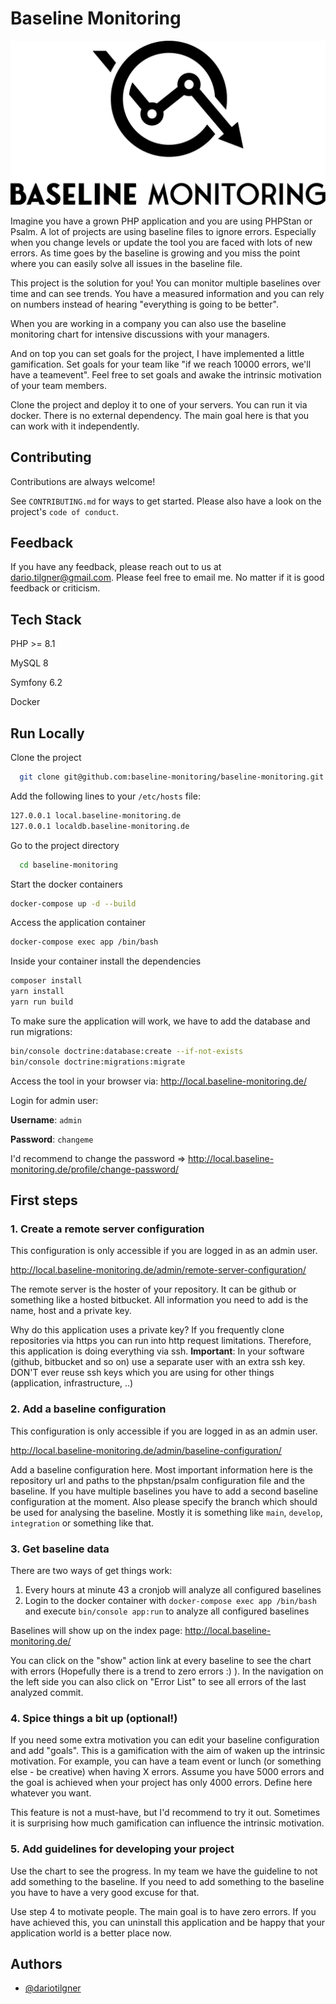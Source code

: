 
# Baseline Monitoring

![Baseline Monitoring Logo](docs/img/baseline-monitoring-logo.png?raw=true "Baseline Monitoring Logo")

Imagine you have a grown PHP application and you are using PHPStan or Psalm.
A lot of projects are using baseline files to ignore errors. 
Especially when you change levels or update the tool you are faced with lots of
new errors. 
As time goes by the baseline is growing and you miss the point where you can easily
solve all issues in the baseline file. 

This project is the solution for you! You can monitor multiple baselines over time
and can see trends. You have a measured information and you can rely on numbers
instead of hearing "everything is going to be better". 

When you are working in a company you can also use the baseline monitoring chart
for intensive discussions with your managers. 

And on top you can set goals for the project, I have implemented a little gamification.
Set goals for your team like "if we reach 10000 errors, we'll have a teamevent". 
Feel free to set goals and awake the intrinsic motivation of your team members. 

Clone the project and deploy it to one of your servers. You can run it via docker.
There is no external dependency. The main goal here is that you can work with it independently.
## Contributing

Contributions are always welcome!

See `CONTRIBUTING.md` for ways to get started. Please also have a look on the project's `code of conduct`.


## Feedback

If you have any feedback, please reach out to us at dario.tilgner@gmail.com. 
Please feel free to email me. No matter if it is good feedback or criticism. 


## Tech Stack

PHP >= 8.1

MySQL 8

Symfony 6.2

Docker
## Run Locally

Clone the project

```bash
  git clone git@github.com:baseline-monitoring/baseline-monitoring.git
```

Add the following lines to your `/etc/hosts` file:
```bash
127.0.0.1 local.baseline-monitoring.de
127.0.0.1 localdb.baseline-monitoring.de
```

Go to the project directory

```bash
  cd baseline-monitoring
```

Start the docker containers
```bash
docker-compose up -d --build
```

Access the application container
```bash
docker-compose exec app /bin/bash
```

Inside your container install the dependencies
```bash
composer install
yarn install
yarn run build
```

To make sure the application will work, we have to add the database and run migrations:
```bash
bin/console doctrine:database:create --if-not-exists
bin/console doctrine:migrations:migrate
```

Access the tool in your browser via: http://local.baseline-monitoring.de/

Login for admin user:

**Username**: `admin`

**Password**: `changeme`

I'd recommend to change the password => http://local.baseline-monitoring.de/profile/change-password/ 

## First steps

### 1. Create a remote server configuration
This configuration is only accessible if you are logged in as an admin user. 

http://local.baseline-monitoring.de/admin/remote-server-configuration/

The remote server is the hoster of your repository. It can be github or something like a hosted bitbucket.
All information you need to add is the name, host and a private key. 

Why do this application uses a private key? If you frequently clone repositories via https 
you can run into http request limitations. Therefore, this application is doing everything via ssh.
**Important**: In your software (github, bitbucket and so on) use a separate user with an extra ssh key. DON'T ever reuse ssh keys which you are using for other things (application, infrastructure, ..)

### 2. Add a baseline configuration
This configuration is only accessible if you are logged in as an admin user.

http://local.baseline-monitoring.de/admin/baseline-configuration/

Add a baseline configuration here. Most important information here is the repository url and 
paths to the phpstan/psalm configuration file and the baseline. 
If you have multiple baselines you have to add a second baseline configuration at the moment.
Also please specify the branch which should be used for analysing the baseline. 
Mostly it is something like `main`, `develop`, `integration` or something like that. 

### 3. Get baseline data
There are two ways of get things work:
1. Every hours at minute 43 a cronjob will analyze all configured baselines
2. Login to the docker container with `docker-compose exec app /bin/bash` 
and execute `bin/console app:run` to analyze all configured baselines

Baselines will show up on the index page: http://local.baseline-monitoring.de/

You can click on the "show" action link at every baseline to see the chart with errors
(Hopefully there is a trend to zero errors :) ).
In the navigation on the left side you can also click on "Error List" 
to see all errors of the last analyzed commit.

### 4. Spice things a bit up (optional!)
If you need some extra motivation you can edit your baseline configuration and add "goals".
This is a gamification with the aim of waken up the intrinsic motivation. For example, you can 
have a team event or lunch (or something else - be creative) when having X errors. Assume you have 5000 errors and the goal is achieved
when your project has only 4000 errors. Define here whatever you want. 

This feature is not a must-have, but I'd recommend to try it out. Sometimes it is surprising
how much gamification can influence the intrinsic motivation. 

### 5. Add guidelines for developing your project
Use the chart to see the progress. 
In my team we have the guideline to not add something to the baseline. If you need to add something
to the baseline you have to have a very good excuse for that. 

Use step 4 to motivate people. The main goal is to have zero errors. 
If you have achieved this, you can uninstall this application and be happy 
that your application world is a better place now.

## Authors

- [@dariotilgner](https://www.github.com/dariotilgner)

